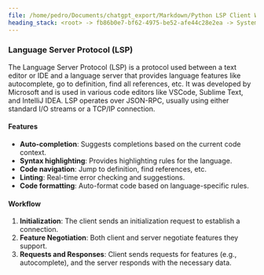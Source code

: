```yaml
---
file: /home/pedro/Documents/chatgpt_export/Markdown/Python LSP Client Writing.md
heading_stack: <root> -> fb86b0e7-bf62-4975-be52-afe44c28e2ea -> System -> 93a72920-b6b0-4849-ae9f-6a6bac06bf87 -> System -> aaa23743-d4b8-479a-9cf4-b7e357d2d973 -> User -> 3a85587d-63d2-4e15-a912-383beeee1f3b -> Assistant -> 2cbd10f3-6642-4021-9e90-a67e05827bf9 -> Tool -> 22a86aba-e3b8-4805-a841-9752070c999b -> Assistant -> Language Server Protocol (LSP)
---
```

### Language Server Protocol (LSP)

The Language Server Protocol (LSP) is a protocol used between a text editor or IDE and a language server that provides language features like autocomplete, go to definition, find all references, etc. It was developed by Microsoft and is used in various code editors like VSCode, Sublime Text, and IntelliJ IDEA. LSP operates over JSON-RPC, usually using either standard I/O streams or a TCP/IP connection.

#### Features

- **Auto-completion**: Suggests completions based on the current code context.
- **Syntax highlighting**: Provides highlighting rules for the language.
- **Code navigation**: Jump to definition, find references, etc.
- **Linting**: Real-time error checking and suggestions.
- **Code formatting**: Auto-format code based on language-specific rules.
  
#### Workflow

1. **Initialization**: The client sends an initialization request to establish a connection.
2. **Feature Negotiation**: Both client and server negotiate features they support.
3. **Requests and Responses**: Client sends requests for features (e.g., autocomplete), and the server responds with the necessary data.

